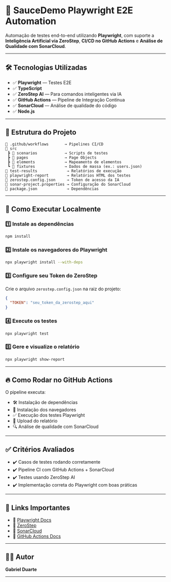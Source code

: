 
# 🎯 SauceDemo Playwright E2E Automation

Automação de testes end-to-end utilizando **Playwright**, com suporte a **Inteligência Artificial via ZeroStep**, **CI/CD no GitHub Actions** e **Análise de Qualidade com SonarCloud**.

---

## 🛠️ Tecnologias Utilizadas

- ✅ **Playwright** — Testes E2E
- ✅ **TypeScript**
- ✅ **ZeroStep AI** — Para comandos inteligentes via IA
- ✅ **GitHub Actions** — Pipeline de Integração Contínua
- ✅ **SonarCloud** — Análise de qualidade do código
- ✅ **Node.js**

---

## 📂 Estrutura do Projeto

```
📁 .github/workflows       → Pipelines CI/CD
📁 src
 ┣ 📁 scenarios            → Scripts de testes
 ┣ 📁 pages                → Page Objects
 ┣ 📁 elements             → Mapeamento de elementos
 ┗ 📁 fixtures             → Dados de massa (ex.: users.json)
📁 test-results             → Relatórios de execução
📁 playwright-report        → Relatórios HTML dos testes
📄 zerostep.config.json     → Token de acesso da IA
📄 sonar-project.properties → Configuração do SonarCloud
📄 package.json             → Dependências
```

---

## 🚀 Como Executar Localmente

### 1️⃣ Instale as dependências
```bash
npm install
```

### 2️⃣ Instale os navegadores do Playwright
```bash
npx playwright install --with-deps
```

### 3️⃣ Configure seu Token do ZeroStep
Crie o arquivo `zerostep.config.json` na raiz do projeto:

```json
{
  "TOKEN": "seu_token_da_zerostep_aqui"
}
```

### 4️⃣ Execute os testes
```bash
npx playwright test
```

### 5️⃣ Gere e visualize o relatório
```bash
npx playwright show-report
```

---

## 🔥 Como Rodar no GitHub Actions

O pipeline executa:
- 🛠️ Instalação de dependências
- 🚀 Instalação dos navegadores
- ✅ Execução dos testes Playwright
- 📄 Upload do relatório
- 🔍 Análise de qualidade com SonarCloud

---

## ✅ Critérios Avaliados

- ✔️ Casos de testes rodando corretamente
- ✔️ Pipeline CI com GitHub Actions + SonarCloud
- ✔️ Testes usando ZeroStep AI
- ✔️ Implementação correta do Playwright com boas práticas

---

## 🔗 Links Importantes

- 🔸 [Playwright Docs](https://playwright.dev)
- 🔸 [ZeroStep](https://app.zerostep.com)
- 🔸 [SonarCloud](https://sonarcloud.io)
- 🔸 [GitHub Actions Docs](https://docs.github.com/actions)

---

## 👨‍💻 Autor

**Gabriel Duarte**

---
